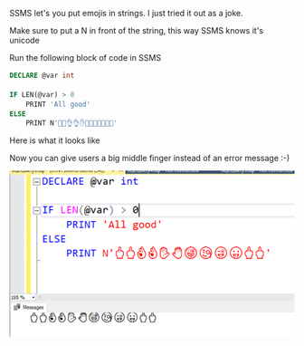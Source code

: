 

SSMS let's you put emojis in strings. I just tried it out as a joke.

Make sure to put a N in front of the string, this way SSMS knows it's unicode

Run the following block of code in SSMS

```SQL
DECLARE @var int 

IF LEN(@var) > 0
	PRINT 'All good'
ELSE 
	PRINT N'🖕🖕👌👌✋🤚🤪🧐😜😛🖕🖕'
```
Here is what it looks like

Now you can give users a big middle finger instead of an error message :-)

![This is a bridge](Unicode.PNG)
